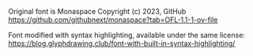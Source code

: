 Original font is Monaspace
Copyright (c) 2023, GitHub
https://github.com/githubnext/monaspace?tab=OFL-1.1-1-ov-file

Font modified with syntax highlighting,
available under the same license:
https://blog.glyphdrawing.club/font-with-built-in-syntax-highlighting/
